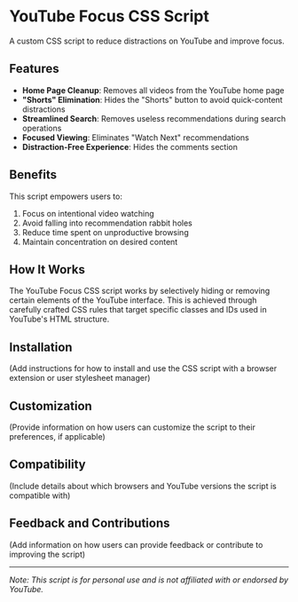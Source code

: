 # YouTube Focus CSS Script

A custom CSS script to reduce distractions on YouTube and improve focus.

## Features

- **Home Page Cleanup**: Removes all videos from the YouTube home page
- **"Shorts" Elimination**: Hides the "Shorts" button to avoid quick-content distractions
- **Streamlined Search**: Removes useless recommendations during search operations
- **Focused Viewing**: Eliminates "Watch Next" recommendations
- **Distraction-Free Experience**: Hides the comments section

## Benefits

This script empowers users to:

1. Focus on intentional video watching
2. Avoid falling into recommendation rabbit holes
3. Reduce time spent on unproductive browsing
4. Maintain concentration on desired content

## How It Works

The YouTube Focus CSS script works by selectively hiding or removing certain elements of the YouTube interface. This is achieved through carefully crafted CSS rules that target specific classes and IDs used in YouTube's HTML structure.

## Installation

(Add instructions for how to install and use the CSS script with a browser extension or user stylesheet manager)

## Customization

(Provide information on how users can customize the script to their preferences, if applicable)

## Compatibility

(Include details about which browsers and YouTube versions the script is compatible with)

## Feedback and Contributions

(Add information on how users can provide feedback or contribute to improving the script)

---

*Note: This script is for personal use and is not affiliated with or endorsed by YouTube.*
